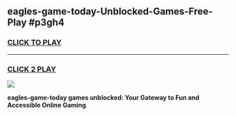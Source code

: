 
## eagles-game-today-Unblocked-Games-Free-Play #p3gh4
<h3>
<a href="https://us.freeplayer.one?title=eagles-game-today&ref=9M">CLICK TO PLAY</a></h3>
<hr>

<h3>
<a href="https://us.freeplayer.one?title=eagles-game-today&ref=9M">CLICK 2 PLAY</a>
  
</h3>

<a href="https://us.freeplayer.one?title=eagles-game-today&ref=9M"><img src="https://clearcache.store/games.png"></a>


**eagles-game-today games unblocked: Your Gateway to Fun and Accessible Online Gaming**
